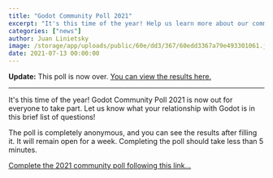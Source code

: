 ```yaml
---
title: "Godot Community Poll 2021"
excerpt: "It's this time of the year! Help us learn more about our community by taking part in the 2021 Godot Community Poll!"
categories: ["news"]
author: Juan Linietsky
image: /storage/app/uploads/public/60e/dd3/367/60edd3367a79e493301061.jpg
date: 2021-07-13 00:00:00
---
```


**Update:** This poll is now over. [You can view the results here.](https://docs.google.com/forms/d/e/1FAIpQLSfOj9m71X98_z7-UC4iiM6Uxd2HhITRzmF-M2Yx-d7Yq5KNUg/viewanalytics)

___

It's this time of the year! Godot Community Poll 2021 is now out for everyone to take part.
Let us know what your relationship with Godot is in this brief list of questions!

The poll is completely anonymous, and you can see the results after filling it. It will remain open for a week. Completing the poll should take less than 5 minutes.

[Complete the 2021 community poll following this link...](https://forms.gle/1bGTt9fsULCspSe56)